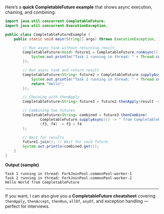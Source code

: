 Here’s a **quick CompletableFuture example** that shows async execution, chaining, and combining:

```java
import java.util.concurrent.CompletableFuture;
import java.util.concurrent.ExecutionException;

public class CompletableFutureExample {
    public static void main(String[] args) throws ExecutionException, InterruptedException {

        // Run async task without returning result
        CompletableFuture<Void> future1 = CompletableFuture.runAsync(() -> {
            System.out.println("Task 1 running in thread: " + Thread.currentThread().getName());
        });

        // Run async task and return result
        CompletableFuture<String> future2 = CompletableFuture.supplyAsync(() -> {
            System.out.println("Task 2 running in thread: " + Thread.currentThread().getName());
            return "Hello";
        });

        // Chaining with thenApply
        CompletableFuture<String> future3 = future2.thenApply(result -> result + " World");

        // Combining two futures
        CompletableFuture<String> combined = future3.thenCombine(
                CompletableFuture.supplyAsync(() -> " from CompletableFuture"),
                (f3, f4) -> f3 + f4
        );

        // Wait for results
        future1.join(); // Wait for void future
        System.out.println(combined.get());
    }
}
```

**Output (sample)**

```
Task 1 running in thread: ForkJoinPool.commonPool-worker-1
Task 2 running in thread: ForkJoinPool.commonPool-worker-2
Hello World from CompletableFuture
```

---

If you want, I can also give you a **CompletableFuture cheatsheet** covering
`thenApply`, `thenAccept`, `thenRun`, `allOf`, `anyOf`, and exception handling — perfect for interviews.
